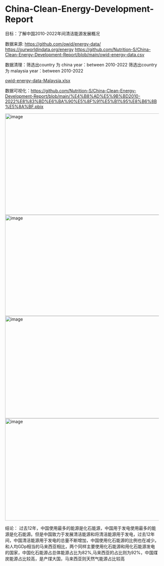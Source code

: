# China-Clean-Energy-Development-Report
目标：了解中国2010-2022年间清洁能源发展概况

数据来源: https://github.com/owid/energy-data/    https://ourworldindata.org/energy
https://github.com/Nutrition-S/China-Clean-Energy-Development-Report/blob/main/owid-energy-data.csv

数据清理：筛选出country 为 china year：between 2010-2022 
         筛选出country 为 malaysia year：between 2010-2022 
         
[owid-energy-data-Malaysia.xlsx](https://github.com/user-attachments/files/21288640/owid-energy-data-Malaysia.xlsx)


数据可视化：https://github.com/Nutrition-S/China-Clean-Energy-Development-Report/blob/main/%E4%B8%AD%E5%9B%BD2010-2022%E8%83%BD%E6%BA%90%E5%8F%91%E5%B1%95%E8%B6%8B%E5%8A%BF.pbix

<img width="596" height="332" alt="image" src="https://github.com/user-attachments/assets/5ea000b3-f849-485c-b2c9-7c9056ba66fb" />

<img width="595" height="331" alt="image" src="https://github.com/user-attachments/assets/68ff700e-5da7-44f4-9d68-79293b2b9395" />

<img width="598" height="335" alt="image" src="https://github.com/user-attachments/assets/260905b4-98fa-416a-b4d1-24b44dcca033" />

<img width="595" height="335" alt="image" src="https://github.com/user-attachments/assets/165807a9-d263-4e41-9534-0abc7004866e" />



结论：
过去12年，中国使用最多的能源是化石能源，中国用于发电使用最多的能源是化石能源。但是中国致力于发展清洁能源和将清洁能源用于发电，过去12年间，中国清洁能源用于发电的总量不断增加，中国使用化石能源的比例也在减少。和人均GDp相当的马来西亚相比，两个同样主要使用化石能源和用化石能源发电的国家，中国化石能源占总体能源占比为82%,马来西亚的占比则为92%，中国煤炭能源占比较高，是产煤大国，马来西亚则天然气能源占比较高
